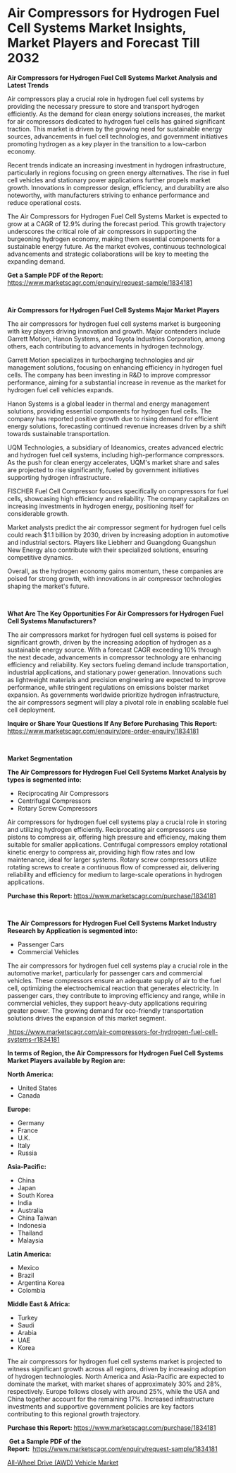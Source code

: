 <p><h1>Air Compressors for Hydrogen Fuel Cell Systems Market Insights, Market Players and Forecast Till 2032</h1></p><p><strong>Air Compressors for Hydrogen Fuel Cell Systems Market Analysis and Latest Trends</strong></p>
<p><p>Air compressors play a crucial role in hydrogen fuel cell systems by providing the necessary pressure to store and transport hydrogen efficiently. As the demand for clean energy solutions increases, the market for air compressors dedicated to hydrogen fuel cells has gained significant traction. This market is driven by the growing need for sustainable energy sources, advancements in fuel cell technologies, and government initiatives promoting hydrogen as a key player in the transition to a low-carbon economy.</p><p>Recent trends indicate an increasing investment in hydrogen infrastructure, particularly in regions focusing on green energy alternatives. The rise in fuel cell vehicles and stationary power applications further propels market growth. Innovations in compressor design, efficiency, and durability are also noteworthy, with manufacturers striving to enhance performance and reduce operational costs.</p><p>The Air Compressors for Hydrogen Fuel Cell Systems Market is expected to grow at a CAGR of 12.9% during the forecast period. This growth trajectory underscores the critical role of air compressors in supporting the burgeoning hydrogen economy, making them essential components for a sustainable energy future. As the market evolves, continuous technological advancements and strategic collaborations will be key to meeting the expanding demand.</p></p>
<p><strong>Get a Sample PDF of the Report:&nbsp;</strong> <a href="https://www.marketscagr.com/enquiry/request-sample/1834181?utm_campaign=3222&utm_medium=2&utm_source=Github&utm_content=ia&utm_term=31032025&utm_id=air-compressors-for-hydrogen-fuel-cell-systems">https://www.marketscagr.com/enquiry/request-sample/1834181</a></p>
<p>&nbsp;</p>
<p><strong>Air Compressors for Hydrogen Fuel Cell Systems Major Market Players</strong></p>
<p><p>The air compressors for hydrogen fuel cell systems market is burgeoning with key players driving innovation and growth. Major contenders include Garrett Motion, Hanon Systems, and Toyota Industries Corporation, among others, each contributing to advancements in hydrogen technology.</p><p>Garrett Motion specializes in turbocharging technologies and air management solutions, focusing on enhancing efficiency in hydrogen fuel cells. The company has been investing in R&D to improve compressor performance, aiming for a substantial increase in revenue as the market for hydrogen fuel cell vehicles expands.</p><p>Hanon Systems is a global leader in thermal and energy management solutions, providing essential components for hydrogen fuel cells. The company has reported positive growth due to rising demand for efficient energy solutions, forecasting continued revenue increases driven by a shift towards sustainable transportation.</p><p>UQM Technologies, a subsidiary of Ideanomics, creates advanced electric and hydrogen fuel cell systems, including high-performance compressors. As the push for clean energy accelerates, UQM's market share and sales are projected to rise significantly, fueled by government initiatives supporting hydrogen infrastructure.</p><p>FISCHER Fuel Cell Compressor focuses specifically on compressors for fuel cells, showcasing high efficiency and reliability. The company capitalizes on increasing investments in hydrogen energy, positioning itself for considerable growth.</p><p>Market analysts predict the air compressor segment for hydrogen fuel cells could reach $1.1 billion by 2030, driven by increasing adoption in automotive and industrial sectors. Players like Liebherr and Guangdong Guangshun New Energy also contribute with their specialized solutions, ensuring competitive dynamics.</p><p>Overall, as the hydrogen economy gains momentum, these companies are poised for strong growth, with innovations in air compressor technologies shaping the market's future.</p></p>
<p>&nbsp;</p>
<p><strong>What Are The Key Opportunities For Air Compressors for Hydrogen Fuel Cell Systems Manufacturers?</strong></p>
<p><p>The air compressors market for hydrogen fuel cell systems is poised for significant growth, driven by the increasing adoption of hydrogen as a sustainable energy source. With a forecast CAGR exceeding 10% through the next decade, advancements in compressor technology are enhancing efficiency and reliability. Key sectors fueling demand include transportation, industrial applications, and stationary power generation. Innovations such as lightweight materials and precision engineering are expected to improve performance, while stringent regulations on emissions bolster market expansion. As governments worldwide prioritize hydrogen infrastructure, the air compressors segment will play a pivotal role in enabling scalable fuel cell deployment.</p></p>
<p><strong>Inquire or Share Your Questions If Any Before Purchasing This Report:</strong> <a href="https://www.marketscagr.com/enquiry/pre-order-enquiry/1834181?utm_campaign=3222&utm_medium=2&utm_source=Github&utm_content=ia&utm_term=31032025&utm_id=air-compressors-for-hydrogen-fuel-cell-systems">https://www.marketscagr.com/enquiry/pre-order-enquiry/1834181</a></p>
<p>&nbsp;</p>
<p><strong>Market Segmentation</strong></p>
<p><strong>The Air Compressors for Hydrogen Fuel Cell Systems Market Analysis by types is segmented into:</strong></p>
<p><ul><li>Reciprocating Air Compressors</li><li>Centrifugal Compressors</li><li>Rotary Screw Compressors</li></ul></p>
<p><p>Air compressors for hydrogen fuel cell systems play a crucial role in storing and utilizing hydrogen efficiently. Reciprocating air compressors use pistons to compress air, offering high pressure and efficiency, making them suitable for smaller applications. Centrifugal compressors employ rotational kinetic energy to compress air, providing high flow rates and low maintenance, ideal for larger systems. Rotary screw compressors utilize rotating screws to create a continuous flow of compressed air, delivering reliability and efficiency for medium to large-scale operations in hydrogen applications.</p></p>
<p><strong>Purchase this Report:&nbsp;</strong><a href="https://www.marketscagr.com/purchase/1834181?utm_campaign=3222&utm_medium=2&utm_source=Github&utm_content=ia&utm_term=31032025&utm_id=air-compressors-for-hydrogen-fuel-cell-systems">https://www.marketscagr.com/purchase/1834181</a></p>
<p>&nbsp;</p>
<p><strong>The Air Compressors for Hydrogen Fuel Cell Systems Market Industry Research by Application is segmented into:</strong></p>
<p><ul><li>Passenger Cars</li><li>Commercial Vehicles</li></ul></p>
<p><p>The air compressors for hydrogen fuel cell systems play a crucial role in the automotive market, particularly for passenger cars and commercial vehicles. These compressors ensure an adequate supply of air to the fuel cell, optimizing the electrochemical reaction that generates electricity. In passenger cars, they contribute to improving efficiency and range, while in commercial vehicles, they support heavy-duty applications requiring greater power. The growing demand for eco-friendly transportation solutions drives the expansion of this market segment.</p></p>
<p><a href="https://www.marketscagr.com/air-compressors-for-hydrogen-fuel-cell-systems-r1834181?utm_campaign=3222&utm_medium=2&utm_source=Github&utm_content=ia&utm_term=31032025&utm_id=air-compressors-for-hydrogen-fuel-cell-systems">&nbsp;https://www.marketscagr.com/air-compressors-for-hydrogen-fuel-cell-systems-r1834181</a></p>
<p><strong>In terms of Region, the Air Compressors for Hydrogen Fuel Cell Systems Market Players available by Region are:</strong></p>
<p>
    <p> <strong> North America: </strong>
        <ul>
            <li>United States</li>
            <li>Canada</li>
        </ul>
        </p> 
    <p> <strong> Europe: </strong>
        <ul>
            <li>Germany</li>
            <li>France</li>
            <li>U.K.</li>
            <li>Italy</li>
            <li>Russia</li>
        </ul>
        </p> 
    <p> <strong> Asia-Pacific: </strong>
        <ul>
            <li>China</li>
            <li>Japan</li>
            <li>South Korea</li>
            <li>India</li>
            <li>Australia</li>
            <li>China Taiwan</li>
            <li>Indonesia</li>
            <li>Thailand</li>
            <li>Malaysia</li>
        </ul>
        </p> 
    <p> <strong> Latin America: </strong>
        <ul>
            <li>Mexico</li>
            <li>Brazil</li>
            <li>Argentina Korea</li>
            <li>Colombia</li>
        </ul>
        </p> 
    <p> <strong> Middle East & Africa: </strong>
        <ul>
            <li>Turkey</li>
            <li>Saudi</li>
            <li>Arabia</li>
            <li>UAE</li>
            <li>Korea</li>
        </ul>
    </p>
    </p>
<p><p>The air compressors for hydrogen fuel cell systems market is projected to witness significant growth across all regions, driven by increasing adoption of hydrogen technologies. North America and Asia-Pacific are expected to dominate the market, with market shares of approximately 30% and 28%, respectively. Europe follows closely with around 25%, while the USA and China together account for the remaining 17%. Increased infrastructure investments and supportive government policies are key factors contributing to this regional growth trajectory.</p></p>
<p><strong>Purchase this Report: </strong><a href="https://www.marketscagr.com/purchase/1834181?utm_campaign=3222&utm_medium=2&utm_source=Github&utm_content=ia&utm_term=31032025&utm_id=air-compressors-for-hydrogen-fuel-cell-systems">https://www.marketscagr.com/purchase/1834181</a></p>
<p>&nbsp;<strong>Get a Sample PDF of the Report:&nbsp;&nbsp;</strong><a href="https://www.marketscagr.com/enquiry/request-sample/1834181?utm_campaign=3222&utm_medium=2&utm_source=Github&utm_content=ia&utm_term=31032025&utm_id=air-compressors-for-hydrogen-fuel-cell-systems">https://www.marketscagr.com/enquiry/request-sample/1834181</a></p>
<p><strong></strong></p>
<p><p><a href="https://github.com/sderolza/Market-Research-Report-List-1/blob/main/all-wheel-drive-awd-vehicle-market.md?utm_campaign=3222&utm_medium=2&utm_source=Github&utm_content=ia&utm_term=31032025&utm_id=air-compressors-for-hydrogen-fuel-cell-systems">All-Wheel Drive (AWD) Vehicle Market</a></p></p>